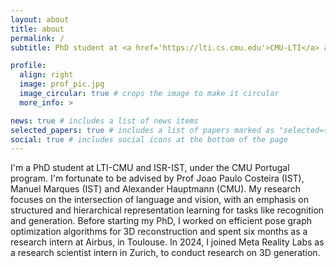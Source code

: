 ```yaml
---
layout: about
title: about
permalink: /
subtitle: PhD student at <a href='https://lti.cs.cmu.edu'>CMU-LTI</a> and <a href='https://welcome.isr.tecnico.ulisboa.pt'>ISR-IST</a>

profile:
  align: right
  image: prof_pic.jpg
  image_circular: true # crops the image to make it circular
  more_info: >

news: true # includes a list of news items
selected_papers: true # includes a list of papers marked as "selected={true}"
social: true # includes social icons at the bottom of the page
---
```


I'm a PhD student at LTI-CMU and ISR-IST, under the CMU Portugal program. I'm fortunate to be advised by Prof Joao Paulo Costeira (IST), Manuel Marques (IST) and Alexander Hauptmann (CMU). My research focuses on the intersection of language and vision, with an emphasis on structured and hierarchical representation learning for tasks like recognition and generation. Before starting my PhD, I worked on efficient pose graph optimization algorithms for 3D reconstruction and spent six months as a research intern at Airbus, in Toulouse. In 2024, I joined Meta Reality Labs as a research scientist intern in Zurich, to conduct research on 3D generation.
